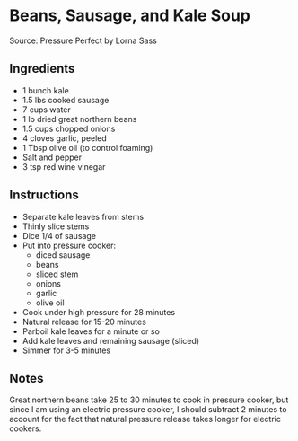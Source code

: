 # Beans, Sausage, and Kale Soup

Source: Pressure Perfect by Lorna Sass

## Ingredients

- 1 bunch kale
- 1.5 lbs cooked sausage
- 7 cups water
- 1 lb dried great northern beans
- 1.5 cups chopped onions
- 4 cloves garlic, peeled
- 1 Tbsp olive oil (to control foaming)
- Salt and pepper
- 3 tsp red wine vinegar

## Instructions

- Separate kale leaves from stems
- Thinly slice stems
- Dice 1/4 of sausage
- Put into pressure cooker:
  - diced sausage
  - beans
  - sliced stem
  - onions
  - garlic
  - olive oil
 - Cook under high pressure for 28 minutes
 - Natural release for 15-20 minutes
 - Parboil kale leaves for a minute or so
 - Add kale leaves and remaining sausage (sliced)
 - Simmer for 3-5 minutes

## Notes

Great northern beans take 25 to 30 minutes to cook in pressure cooker, but since I am using an electric pressure cooker, I should subtract 2 minutes to account for the fact that natural pressure release takes longer for electric cookers.
